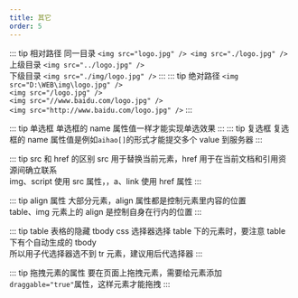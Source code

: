 ```yaml
---
title: 其它
order: 5
---
```


::: tip 相对路径
同一目录 `<img src="logo.jpg" /> <img src="./logo.jpg" />`<br>
上级目录 `<img src="../logo.jpg" />`<br>
下级目录 `<img src="./img/logo.jpg" />`
:::
::: tip 绝对路径
`<img src="D:\WEB\img\logo.jpg" />`<br>
`<img src="/logo.jpg" />`<br>
`<img src="//www.baidu.com/logo.jpg" />`<br>
`<img src="http://www.baidu.com/logo.jpg" />`
:::

::: tip 单选框
单选框的 name 属性值一样才能实现单选效果
:::
::: tip 复选框
复选框的 name 属性值是例如`aihao[]`的形式才能提交多个 value 到服务器
:::

::: tip src 和 href 的区别
src 用于替换当前元素，href 用于在当前文档和引用资源间确立联系<br>
img、script 使用 src 属性，，a、link 使用 href 属性
:::

::: tip align 属性
大部分元素，align 属性都是控制元素里内容的位置<br>
table、img 元素上的 align 是控制自身在行内的位置
:::

::: tip table 表格的隐藏 tbody
css 选择器选择 table 下的元素时，要注意 table 下有个自动生成的 tbody<br>
所以用子代选择器选不到 tr 元素，建议用后代选择器
:::

::: tip 拖拽元素的属性
要在页面上拖拽元素，需要给元素添加`draggable="true"`属性，这样元素才能拖拽
:::
